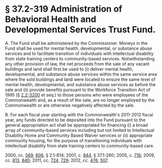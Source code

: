 # § 37.2-319 Administration of Behavioral Health and Developmental Services Trust Fund.

<p>A. The Fund shall be administered by the Commissioner. Moneys in the Fund shall be used for mental health, developmental, or substance abuse services and to facilitate transition of individuals with intellectual disability from state training centers to community-based services. Notwithstanding any other provision of law, the net proceeds from the sale of any vacant buildings and land shall first be used to (i) deliver mental health, developmental, and substance abuse services within the same service area where the sold buildings and land were located to ensure the same level of mental health, developmental, and substance abuse services as before the sale and (ii) provide benefits pursuant to the Workforce Transition Act of 1995 (§ <a href='http://law.lis.virginia.gov/vacode/2.2-3200/'>2.2-3200</a> et seq.) to those persons who were employees of the Commonwealth and, as a result of the sale, are no longer employed by the Commonwealth or are otherwise negatively affected by the sale.</p><p>B. For each fiscal year starting with the Commonwealth's 2011-2012 fiscal year, any funds directed to be deposited into the Fund pursuant to the general appropriation act shall be appropriated for financing (i) a broad array of community-based services including but not limited to Intellectual Disability Home and Community Based Waiver services or (ii) appropriate community housing, for the purpose of transitioning individuals with intellectual disability from state training centers to community-based care.</p><p>2000, cc. <a href='http://lis.virginia.gov/cgi-bin/legp604.exe?001+ful+CHAP0569'>569</a>, <a href='http://lis.virginia.gov/cgi-bin/legp604.exe?001+ful+CHAP0606'>606</a>, § 2.1-814; 2001, c. <a href='http://lis.virginia.gov/cgi-bin/legp604.exe?011+ful+CHAP0844'>844</a>, § 37.1-260; 2005, c. <a href='http://lis.virginia.gov/cgi-bin/legp604.exe?051+ful+CHAP0716'>716</a>; 2009, cc. <a href='http://lis.virginia.gov/cgi-bin/legp604.exe?091+ful+CHAP0813'>813</a>, <a href='http://lis.virginia.gov/cgi-bin/legp604.exe?091+ful+CHAP0840'>840</a>; 2011, cc. <a href='http://lis.virginia.gov/cgi-bin/legp604.exe?111+ful+CHAP0724'>724</a>, <a href='http://lis.virginia.gov/cgi-bin/legp604.exe?111+ful+CHAP0729'>729</a>; 2012, cc. <a href='http://lis.virginia.gov/cgi-bin/legp604.exe?121+ful+CHAP0476'>476</a>, <a href='http://lis.virginia.gov/cgi-bin/legp604.exe?121+ful+CHAP0507'>507</a>.</p>
